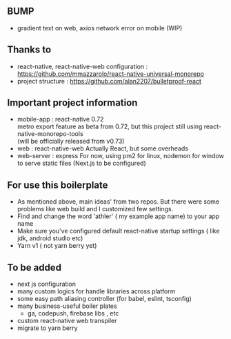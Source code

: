 ## BUMP
* gradient text on web, axios network error on mobile (WIP)
## Thanks to
* react-native, react-native-web configuration : https://github.com/mmazzarolo/react-native-universal-monorepo
* project structure : https://github.com/alan2207/bulletproof-react  

## Important project information
* mobile-app : react-native 0.72  
  metro export feature as beta from 0.72, but this project still using react-native-monorepo-tools  
  (will be officially released from v0.73)
* web : react-native-web
  Actually React, but some overheads
* web-server : express
  For now, using pm2 for linux, nodemon for window to serve static files
  (Next.js to be configured)

## For use this boilerplate
* As mentioned above, main ideas' from two repos. But there were some problems like web build and I customized few settings.
* Find and change the word 'athler' ( my example app name) to your app name
* Make sure you've configured default react-native startup settings ( like jdk, android studio etc)
* Yarn v1 ( not yarn berry yet)

## To be added
* next js configuration
* many custom logics for handle libraries across platform
* some easy path aliasing controller (for babel, eslint, tsconfig)
* many business-useful boiler plates
  * ga, codepush, firebase libs , etc
* custom react-native web transpiler
* migrate to yarn berry
